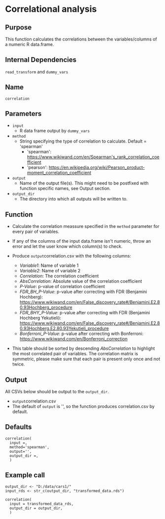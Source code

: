 # Correlational analysis

## Purpose
This function calculates the correlations between the variables/columns of a numeric R data.frame.

## Internal Dependencies
`read_transform` and `dummy_vars`

## Name
`correlation`

## Parameters
* `input`
  * R data frame output by `dummy_vars`
* `method`
  * String specifying the type of correlation to calculate. Default = 'spearman'
    * 'spearman': https://www.wikiwand.com/en/Spearman's_rank_correlation_coefficient
    * 'pearson': https://en.wikipedia.org/wiki/Pearson_product-moment_correlation_coefficient
* `output`
  * Name of the output file(s). This might need to be postfixed with function specific names, see Output section.
* `output_dir`
  * The directory into which all outputs will be written to.

## Function
* Calculate the correlation meassure specified in the `method` parameter for every pair of variables.
* If any of the columns of the input data.frame isn't numeric, throw an error and let the user know which column(s) to check.
* Produce `output`correlation.csv with the following columns:
  * _Variable1_: Name of variable 1
  * _Variable2_: Name of variable 2
  * _Correlation_: The correlation coefficient
  * _AbsCorrelation_: Absolute value of the correlation coefficient
  * _P-Value_: p-value of correlation coefficient
  * _FDR_BH_P-Value_: p-value after correcting with FDR (Benjamini Hochberg): https://www.wikiwand.com/en/False_discovery_rate#/Benjamini.E2.80.93Hochberg_procedure
  * _FDR_BHY_P-Value_: p-value after correcting with FDR (Benjamini Hochberg Yekutieli): https://www.wikiwand.com/en/False_discovery_rate#/Benjamini.E2.80.93Hochberg.E2.80.93Yekutieli_procedure
  * _Bonferroni_P-Value_: p-value after correcting with Bonferroni: https://www.wikiwand.com/en/Bonferroni_correction
  
* This table should be sorted by descending _AbsCorrelation_ to highlight the most correlated pair of variables. The correlation matrix is symmetric, please make sure that each pair is present only once and not twice.

## Output
All CSVs below should be output to the `output_dir`.
* `output`correlation.csv
* The default of `output` is '', so the function produces correlation.csv by default.

## Defaults
```
correlation(
  input =,
  method='spearman',
  output='',
  output_dir =,
  )  
```

## Example call
```
output_dir <- "D:/data/cars1/"
input_rds <- str_c(output_dir, "transformed_data.rds")

correlation(
  input = transformed_data_rds,
  output_dir = output_dir,
  )  
```